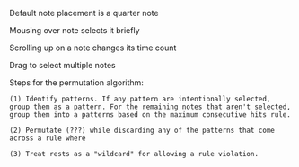 
Default note placement is a quarter note

Mousing over note selects it briefly

Scrolling up on a note changes its time count

Drag to select multiple notes


Steps for the permutation algorithm:

    (1) Identify patterns. If any pattern are intentionally selected, group them as a pattern. For the remaining notes that aren't selected, group them into a patterns based on the maximum consecutive hits rule.
    
    (2) Permutate (???) while discarding any of the patterns that come across a rule where 

    (3) Treat rests as a "wildcard" for allowing a rule violation. 
    